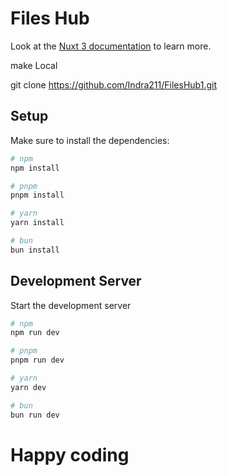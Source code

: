 # Files Hub

Look at the [Nuxt 3 documentation](https://nuxt.com/docs/getting-started/introduction) to learn more.

make Local 

git clone https://github.com/Indra211/FilesHub1.git

## Setup

Make sure to install the dependencies:

```bash
# npm
npm install

# pnpm
pnpm install

# yarn
yarn install

# bun
bun install
```

## Development Server

Start the development server

```bash
# npm
npm run dev

# pnpm
pnpm run dev

# yarn
yarn dev

# bun
bun run dev
```

# Happy coding

